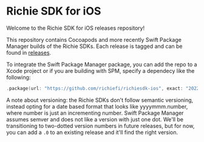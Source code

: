 # Richie SDK for iOS

Welcome to the Richie SDK for iOS releases repository!

This repository contains Cocoapods and more recently Swift Package Manager builds of
the Richie SDKs. Each release is tagged and can be found in [releases](https://github.com/richiefi/richiesdk-ios/releases).

To integrate the Swift Package Manager package, you can add the repo to a Xcode project
or if you are building with SPM, specify a dependecy like the following:

```swift
.package(url: "https://github.com/richiefi/richiesdk-ios", exact: "202208.42.0")
```

A note about versioning: the Richie SDKs don't follow semantic versioning, instead opting
for a date based format that looks like yyyymmm.number, where number is just an
incrementing number. Swift Package Manager assumes semver and does not like a version with
just one dot. We'll be transitioning to two-dotted version numbers in future releases, but for
now, you can add a `.0` to an existing release and it'll find the right version.
